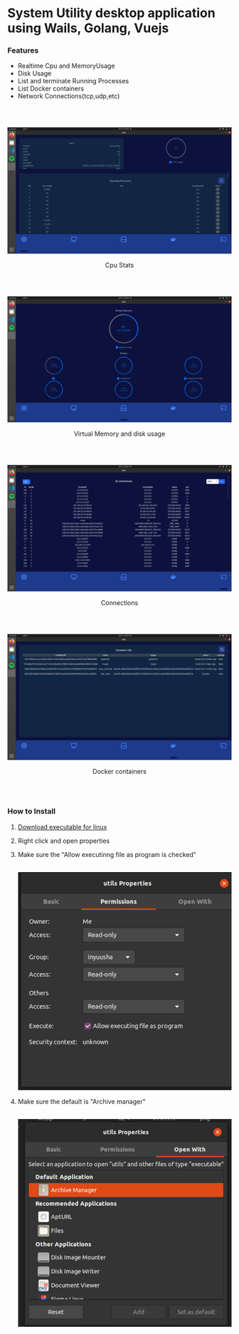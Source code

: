 # System Utility desktop application using Wails, Golang, Vuejs

<h3><b>Features </b></h3>
<ul>
   <li>Realtime Cpu and MemoryUsage</li>
   <li>Disk Usage</li>
   <li>List and terminate Running Processes</li>
   <li>List Docker containers</li>
   <li>Network Connections(tcp,udp,etc)</li>
</ul>
<br><br>

<p align="center">
   <img src="https://raw.githubusercontent.com/InYuusha/Utility/master/Screenshot%20from%202021-10-12%2005-29-33.png" width="600px">
   <br>
   <p align="center">Cpu Stats</p>
</p>
<br><br>

<p align="center">
   <img src="https://raw.githubusercontent.com/InYuusha/Utility/master/Screenshot%20from%202021-10-12%2005-29-40.png" width="600px">
     <br>
   <p align="center">Virtual Memory and disk usage</p>
</p>
<br><br>

<p align="center">
   <img src="https://raw.githubusercontent.com/InYuusha/Utility/master/Screenshot%20from%202021-10-12%2005-29-47.png" width="600px">
     <br>
   <p align="center">Connections</p>
</p>
<br><br>

<p align="center">
   <img src="https://raw.githubusercontent.com/InYuusha/Utility/master/Screenshot%20from%202021-10-12%2005-29-51.png" width="600px">
     <br>
   <p align="center">Docker containers</p>
</p>
<br><br>
<h3>How to Install</h3>


<ol>
   <li>
      <a href="https://drive.google.com/file/d/1nMo5y1UWeOCeAwDS3Bv_Maj-zA0Krhdg/view?usp=sharing">Download executable for linux</a>
   </li>
      <li>
      <p>Right click and open properties</p>
   </li>
   <li>
      <p>Make sure the "Allow executinng file as program is checked"</p>
      <br>
      <img src="https://raw.githubusercontent.com/InYuusha/Utility/master/Screenshot%20from%202021-10-12%2005-55-47.png"/>
      
     
   </li>
   <li>
      <p>Make sure the default is "Archive manager"</p>
      <br>
      <img src="https://raw.githubusercontent.com/InYuusha/Utility/master/Screenshot%20from%202021-10-12%2005-52-23.png"/>
     
   </li>
</ol>



